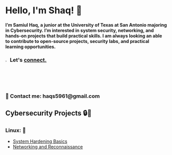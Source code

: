 # Hello, I'm Shaq! 👋
<h4>I’m Samiul Haq, a junior at the University of Texas at San Antonio majoring in Cybersecurity. I’m interested in system security, networking, and hands-on projects that build practical skills. I am always looking an able to contribute to open-source projects, security labs, and practical learning opportunities.</h4>

<h3>

  <img width="2%" height="2%" alt="image" src="https://github.com/user-attachments/assets/a2238d77-f971-47ca-b77f-538aeae2b755" />  Let's [connect.](www.linkedin.com/in/samiul-haq-b6b161291) 

  </h3>

<h3>📧 Contact me: haqs5961@gmail.com </h3>

<h2>Cybersecurity Projects 🔒🔑</h2>
<h3>Linux: 🐧</h3>

- [System Hardening Basics](https://github.com/shaqboii/Linux-Hardening-Basics)
- [Networking and Reconnaissance](https://github.com/shaqboii/Networking-and-Reconnaissance)
